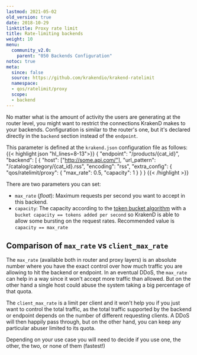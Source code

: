 ```yaml
---
lastmod: 2021-05-02
old_version: true
date: 2018-10-29
linktitle: Proxy rate limit
title: Rate-limiting backends
weight: 10
menu:
  community_v2.0:
    parent: "050 Backends Configuration"
notoc: true
meta:
  since: false
  source: https://github.com/krakendio/krakend-ratelimit
  namespace:
  - qos/ratelimit/proxy
  scope:
  - backend
---
```


No matter what is the amount of activity the users are generating at the router level, you might want to restrict the connections KrakenD makes to your backends. Configuration is similar to the router's one, but it's declared directly in the `backend` section instead of the `endpoint`.

This parameter is defined at the `krakend.json` configuration file as follows:
{{< highlight json "hl_lines=8-13">}}
    {
      "endpoint": "/products/{cat_id}",
      "backend": [
      {
          "host": ["http://some.api.com/"],
          "url_pattern": "/catalog/category/{cat_id}.rss",
          "encoding": "rss",
          "extra_config": {
              "qos/ratelimit/proxy": {
                  "max_rate": 0.5,
                  "capacity": 1
              }
          }
      }
{{< /highlight >}}

There are two parameters you can set:

- `max_rate` (*float*): Maximum requests per second you want to accept in this backend.
- `capacity`: The capacity according to the [token bucket algorithm](/docs/v2.0/throttling/token-bucket/) with a `bucket capacity == tokens added per second` so KrakenD is able to allow some bursting on the request rates. Recommended value is `capacity == max_rate`

## Comparison of `max_rate` vs `client_max_rate`
The `max_rate` (available both in router and proxy layers) is an absolute number where you have the exact control over how much traffic you are allowing to hit the backend or endpoint. In an eventual DDoS, the `max_rate` can help in a way since it won't accept more traffic than allowed. But on the other hand a single host could abuse the system taking a big percentage of that quota.

The `client_max_rate` is a limit per client and it won't help you if you just want to control the total traffic, as
the total traffic supported by the backend or endpoint depends on the number of different requesting clients. A DDoS will then happily pass through, but on the other hand, you can keep any particular abuser limited to its quota.

Depending on your use case you will need to decide if you use one, the other, the two, or none of them (fastest!)

